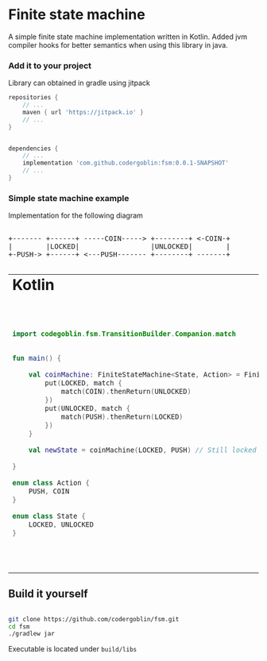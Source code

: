 # Finite state machine

A simple finite state machine implementation written in Kotlin.
Added jvm compiler hooks for better semantics when using this library in java.


### Add it to your project

Library can obtained in gradle using jitpack 

```groovy
repositories {
    // ...
    maven { url 'https://jitpack.io' }
    // ...
}


dependencies {
    // ...
    implementation 'com.github.codergoblin:fsm:0.0.1-SNAPSHOT'
    // ...
}
```

### Simple state machine example
Implementation for the following diagram

<pre>

+------- +------+ -----COIN-----> +--------+ <-COIN-+
|        |LOCKED|                 |UNLOCKED|        |
+-PUSH-> +------+ <---PUSH------- +--------+ -------+

</pre>


<table border="0">
<tr>
<td><b style="font-size:30px">Kotlin</b></td>
<td><b style="font-size:30px">Java</b></td>
</tr>
<tr>
<td>

```kotlin
import codegoblin.fsm.TransitionBuilder.Companion.match


fun main() {

    val coinMachine: FiniteStateMachine<State, Action> = FiniteStateMachine.create {
        put(LOCKED, match {
            match(COIN).thenReturn(UNLOCKED)
        })
        put(UNLOCKED, match {
            match(PUSH).thenReturn(LOCKED)
        })
    }

    val newState = coinMachine(LOCKED, PUSH) // Still locked

}

enum class Action {
    PUSH, COIN
}

enum class State {
    LOCKED, UNLOCKED
}
```

</td>
<td>

```java
import static codegoblin.fsm.TransitionBuilder.match;

public class CoinMachine {

    public static void main(String[] args) {
        FiniteStateMachine<State, Action> coinMachine = FiniteStateMachine.create(
                transitions -> {
                    transitions.put(
                            LOCKED,
                            match(matcher -> matcher.match(COIN).thenReturn(UNLOCKED))
                    );
                    transitions.put(
                            UNLOCKED,
                            match(matcher -> matcher.match(PUSH).thenReturn(LOCKED))
                    );
                }
        );

        State newState = coinMachine.invoke(LOCKED, PUSH); // Still locked

    }

    enum Action {
        PUSH, COIN
    }

    enum State {
        LOCKED, UNLOCKED
    }

}
```

</td>
</tr>
</table>

## Build it yourself
```bash

git clone https://github.com/codergoblin/fsm.git
cd fsm
./gradlew jar

```
Executable is located under `build/libs`
